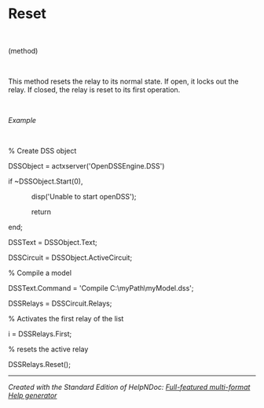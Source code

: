 # Reset

&nbsp;

(method)

&nbsp;

This method resets the relay to its normal state. If open, it locks out the relay. If closed, the relay is reset to its first operation.

&nbsp;

*Example*

&nbsp;

% Create DSS object

DSSObject = actxserver('OpenDSSEngine.DSS')

if ~DSSObject.Start(0),

&nbsp; &nbsp; &nbsp; &nbsp; &nbsp; &nbsp; disp('Unable to start openDSS');

&nbsp; &nbsp; &nbsp; &nbsp; &nbsp; &nbsp; return

end;

DSSText = DSSObject.Text;

DSSCircuit = DSSObject.ActiveCircuit;

% Compile a model &nbsp; &nbsp;

DSSText.Command = 'Compile C:\\myPath\\myModel.dss';

DSSRelays = DSSCircuit.Relays;

% Activates the first relay of the list

i = DSSRelays.First;

% resets the active relay

DSSRelays.Reset();

***
_Created with the Standard Edition of HelpNDoc: [Full-featured multi-format Help generator](<https://www.helpndoc.com/help-authoring-tool>)_
